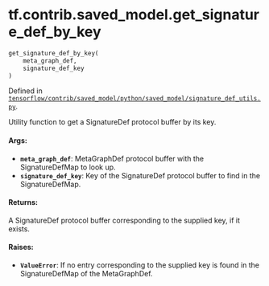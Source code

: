 <div itemscope itemtype="http://developers.google.com/ReferenceObject">
<meta itemprop="name" content="tf.contrib.saved_model.get_signature_def_by_key" />
</div>

# tf.contrib.saved_model.get_signature_def_by_key

``` python
get_signature_def_by_key(
    meta_graph_def,
    signature_def_key
)
```



Defined in [`tensorflow/contrib/saved_model/python/saved_model/signature_def_utils.py`](https://www.tensorflow.org/code/tensorflow/contrib/saved_model/python/saved_model/signature_def_utils.py).

Utility function to get a SignatureDef protocol buffer by its key.

#### Args:

* <b>`meta_graph_def`</b>: MetaGraphDef protocol buffer with the SignatureDefMap to
    look up.
* <b>`signature_def_key`</b>: Key of the SignatureDef protocol buffer to find in the
    SignatureDefMap.


#### Returns:

A SignatureDef protocol buffer corresponding to the supplied key, if it
exists.


#### Raises:

* <b>`ValueError`</b>: If no entry corresponding to the supplied key is found in the
  SignatureDefMap of the MetaGraphDef.